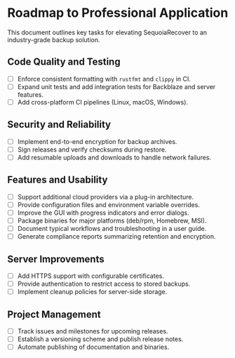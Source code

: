# Roadmap to Professional Application

This document outlines key tasks for elevating SequoiaRecover to an industry-grade backup solution.

## Code Quality and Testing
- [ ] Enforce consistent formatting with `rustfmt` and `clippy` in CI.
- [ ] Expand unit tests and add integration tests for Backblaze and server features.
- [ ] Add cross-platform CI pipelines (Linux, macOS, Windows).

## Security and Reliability
- [ ] Implement end-to-end encryption for backup archives.
- [ ] Sign releases and verify checksums during restore.
- [ ] Add resumable uploads and downloads to handle network failures.

## Features and Usability
- [ ] Support additional cloud providers via a plug-in architecture.
- [ ] Provide configuration files and environment variable overrides.
- [ ] Improve the GUI with progress indicators and error dialogs.
- [ ] Package binaries for major platforms (deb/rpm, Homebrew, MSI).
- [ ] Document typical workflows and troubleshooting in a user guide.
- [ ] Generate compliance reports summarizing retention and encryption.

## Server Improvements
- [ ] Add HTTPS support with configurable certificates.
- [ ] Provide authentication to restrict access to stored backups.
- [ ] Implement cleanup policies for server-side storage.

## Project Management
- [ ] Track issues and milestones for upcoming releases.
- [ ] Establish a versioning scheme and publish release notes.
- [ ] Automate publishing of documentation and binaries.
